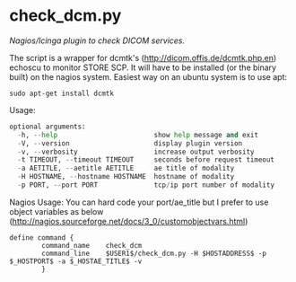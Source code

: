 check_dcm.py
============
_Nagios/Icinga plugin to check DICOM services._

The script is a wrapper for dcmtk's (http://dicom.offis.de/dcmtk.php.en) echoscu
to monitor STORE SCP.  It will have to be installed (or the binary built) on the
nagios system. Easiest way on an ubuntu system is to use apt:

```sudo apt-get install dcmtk```

Usage:

```check_dcm.py [-h] [-V] [-v] [-t TIMEOUT] [-a AETITLE] [-H HOSTNAME] [-p PORT]  
optional arguments:
  -h, --help                        show help message and exit
  -V, --version                     display plugin version
  -v, --verbosity                   increase output verbosity
  -t TIMEOUT, --timeout TIMEOUT     seconds before request timeout
  -a AETITLE, --aetitle AETITLE     ae title of modality
  -H HOSTNAME, --hostname HOSTNAME  hostname of modality
  -p PORT, --port PORT              tcp/ip port number of modality
```

Nagios Usage:
You can hard code your port/ae_title but I prefer to use object variables as below
(http://nagios.sourceforge.net/docs/3_0/customobjectvars.html)

```
define command {
        command_name    check_dcm
        command_line    $USER1$/check_dcm.py -H $HOSTADDRESS$ -p $_HOSTPORT$ -a $_HOSTAE_TITLE$ -v
        }  
```